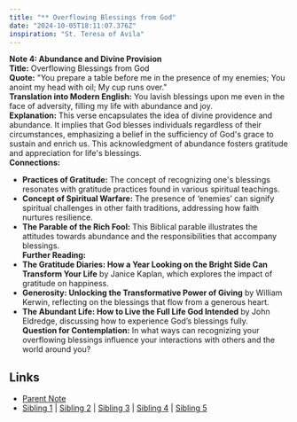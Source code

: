 ```yaml
---
title: "** Overflowing Blessings from God"
date: "2024-10-05T18:11:07.376Z"
inspiration: "St. Teresa of Avila"
---
```


  
**Note 4: Abundance and Divine Provision**  
**Title:** Overflowing Blessings from God  
**Quote:** "You prepare a table before me in the presence of my enemies; You anoint my head with oil; My cup runs over."  
**Translation into Modern English:** You lavish blessings upon me even in the face of adversity, filling my life with abundance and joy.  
**Explanation:** This verse encapsulates the idea of divine providence and abundance. It implies that God blesses individuals regardless of their circumstances, emphasizing a belief in the sufficiency of God's grace to sustain and enrich us. This acknowledgment of abundance fosters gratitude and appreciation for life's blessings.  
**Connections:**  
- **Practices of Gratitude:** The concept of recognizing one's blessings resonates with gratitude practices found in various spiritual teachings.  
- **Concept of Spiritual Warfare:** The presence of ‘enemies’ can signify spiritual challenges in other faith traditions, addressing how faith nurtures resilience.  
- **The Parable of the Rich Fool:** This Biblical parable illustrates the attitudes towards abundance and the responsibilities that accompany blessings.  
**Further Reading:**  
- **The Gratitude Diaries: How a Year Looking on the Bright Side Can Transform Your Life** by Janice Kaplan, which explores the impact of gratitude on happiness.  
- **Generosity: Unlocking the Transformative Power of Giving** by William Kerwin, reflecting on the blessings that flow from a generous heart.  
- **The Abundant Life: How to Live the Full Life God Intended** by John Eldredge, discussing how to experience God’s blessings fully.  
**Question for Contemplation:** In what ways can recognizing your overflowing blessings influence your interactions with others and the world around you?  


## Links

- [Parent Note](/parent-note.md)
- [Sibling 1](/zettel1.md) | [Sibling 2](/zettel2.md) | [Sibling 3](/zettel3.md) | [Sibling 4](/zettel4.md) | [Sibling 5](/zettel5.md)
